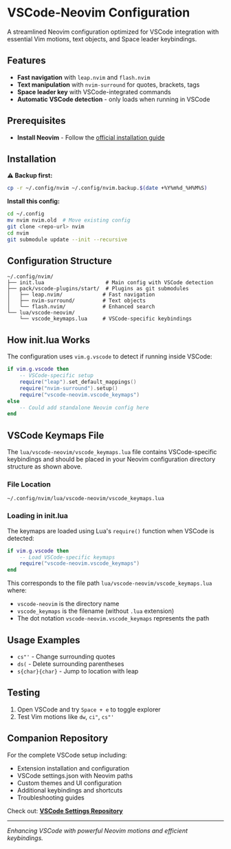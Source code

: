 # VSCode-Neovim Configuration

A streamlined Neovim configuration optimized for VSCode integration with essential Vim motions, text objects, and Space leader keybindings.

## Features

- **Fast navigation** with `leap.nvim` and `flash.nvim`
- **Text manipulation** with `nvim-surround` for quotes, brackets, tags
- **Space leader key** with VSCode-integrated commands
- **Automatic VSCode detection** - only loads when running in VSCode

## Prerequisites

- **Install Neovim** - Follow the [official installation guide](https://github.com/neovim/neovim/wiki/Installing-Neovim)

## Installation

**⚠️ Backup first:**

```bash
cp -r ~/.config/nvim ~/.config/nvim.backup.$(date +%Y%m%d_%H%M%S)
```

**Install this config:**

```bash
cd ~/.config
mv nvim nvim.old  # Move existing config
git clone <repo-url> nvim
cd nvim
git submodule update --init --recursive
```

## Configuration Structure

```
~/.config/nvim/
├── init.lua                    # Main config with VSCode detection
├── pack/vscode-plugins/start/  # Plugins as git submodules
│   ├── leap.nvim/             # Fast navigation
│   ├── nvim-surround/         # Text objects
│   └── flash.nvim/            # Enhanced search
└── lua/vscode-neovim/
    └── vscode_keymaps.lua     # VSCode-specific keybindings
```

## How init.lua Works

The configuration uses `vim.g.vscode` to detect if running inside VSCode:

```lua
if vim.g.vscode then
    -- VSCode-specific setup
    require("leap").set_default_mappings()
    require("nvim-surround").setup()
    require("vscode-neovim.vscode_keymaps")
else
    -- Could add standalone Neovim config here
end
```

## VSCode Keymaps File

The `lua/vscode-neovim/vscode_keymaps.lua` file contains VSCode-specific keybindings and should be placed in your Neovim configuration directory structure as shown above.

### File Location
```
~/.config/nvim/lua/vscode-neovim/vscode_keymaps.lua
```

### Loading in init.lua

The keymaps are loaded using Lua's `require()` function when VSCode is detected:

```lua
if vim.g.vscode then
    -- Load VSCode-specific keymaps
    require("vscode-neovim.vscode_keymaps")
end
```

This corresponds to the file path `lua/vscode-neovim/vscode_keymaps.lua` where:
- `vscode-neovim` is the directory name
- `vscode_keymaps` is the filename (without `.lua` extension)
- The dot notation `vscode-neovim.vscode_keymaps` represents the path

## Usage Examples

- `cs"'` - Change surrounding quotes
- `ds(` - Delete surrounding parentheses
- `s{char}{char}` - Jump to location with leap

## Testing

1. Open VSCode and try `Space + e` to toggle explorer
2. Test Vim motions like `dw`, `ci"`, `cs"'`

## Companion Repository

For the complete VSCode setup including:
- Extension installation and configuration
- VSCode settings.json with Neovim paths
- Custom themes and UI configuration  
- Additional keybindings and shortcuts
- Troubleshooting guides

Check out: **[VSCode Settings Repository](https://github.com/jbb-codes/vscode-config)**

---

_Enhancing VSCode with powerful Neovim motions and efficient keybindings._
